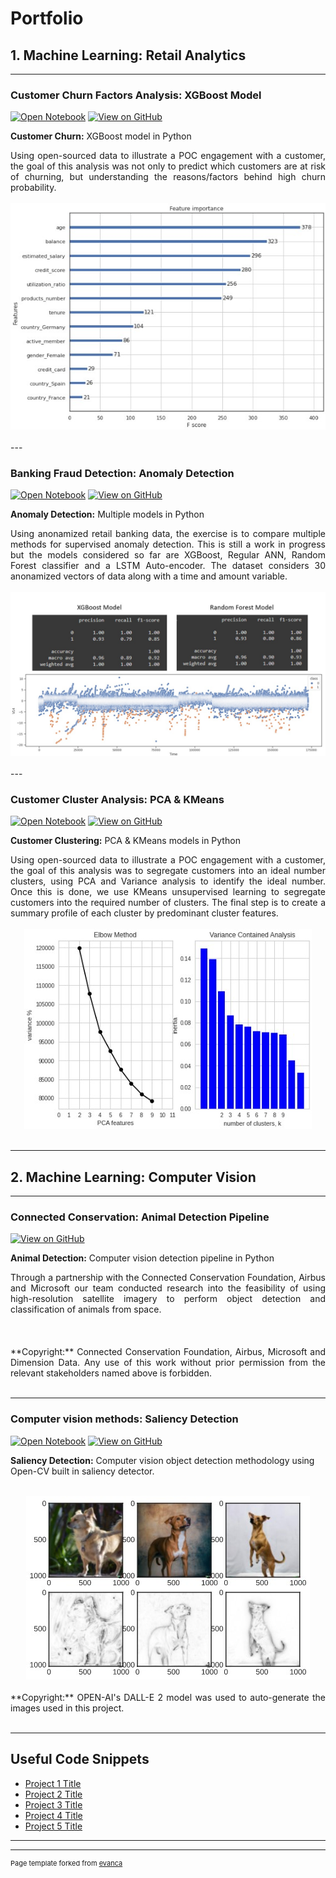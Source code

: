 # Portfolio

## 1. Machine Learning: Retail Analytics
---

### Customer Churn Factors Analysis: XGBoost Model

[![Open Notebook](https://img.shields.io/badge/Jupyter-Open_Notebook-blue?logo=Jupyter)](Projects/CustomerChurn/CustomerChurn.ipynb)
[![View on GitHub](https://img.shields.io/badge/GitHub-View_on_GitHub-blue?logo=GitHub)](https://github.com/markramn/markramn.github.io/tree/main/Projects/CustomerChurn)

**Customer Churn:** XGBoost model in Python

<div style="text-align: justify">Using open-sourced data to illustrate a POC engagement with a customer, the goal of this analysis was not only to predict which customers are at risk of churning, but understanding the reasons/factors behind high churn probability. </div>

<br>
<center><img src="Base/images/CustomerChurn_Header.jpg"></center>
<br>
---

### Banking Fraud Detection: Anomaly Detection

[![Open Notebook](https://img.shields.io/badge/Jupyter-Open_Notebook-blue?logo=Jupyter)](Projects/FraudDetection/FraudDetection.ipynb)
[![View on GitHub](https://img.shields.io/badge/GitHub-View_on_GitHub-blue?logo=GitHub)](https://github.com/markramn/markramn.github.io/tree/main/Projects/FraudDetection)

**Anomaly Detection:** Multiple models in Python

<div style="text-align: justify">Using anonamized retail banking data, the exercise is to compare multiple methods for supervised anomaly detection. This is still a work in progress but the models considered so far are XGBoost, Regular ANN, Random Forest classifier and a LSTM Auto-encoder. 
The dataset considers 30 anonamized vectors of data along with a time and amount variable. </div>

<br>
<center><img src="Base/images/FraudDetection_Header.jpg"></center>
<br>
---

### Customer Cluster Analysis: PCA & KMeans

[![Open Notebook](https://img.shields.io/badge/Jupyter-Open_Notebook-blue?logo=Jupyter)](Projects/CustomerClustering/CustomerClustering.ipynb)
[![View on GitHub](https://img.shields.io/badge/GitHub-View_on_GitHub-blue?logo=GitHub)](https://github.com/markramn/markramn.github.io/tree/main/Projects/CustomerClustering)

**Customer Clustering:** PCA & KMeans models in Python

<div style="text-align: justify">Using open-sourced data to illustrate a POC engagement with a customer, the goal of this analysis was to segregate customers into an ideal number clusters, using PCA and Variance analysis to identify the ideal number. Once this is done, we use KMeans unsupervised learning to segregate customers into the required number of clusters. The final step is to create a summary profile of each cluster by predominant cluster features. </div>

<br>
<center><img src="Base/images/CustomerClustering_Header.jpg"></center>
<br>

---
## 2. Machine Learning: Computer Vision
---

### Connected Conservation: Animal Detection Pipeline

[![View on GitHub](https://img.shields.io/badge/GitHub-View_on_GitHub-blue?logo=GitHub)](https://github.com/markramn/markramn.github.io/tree/main/Projects/ConnectedConservation)

**Animal Detection:** Computer vision detection pipeline in Python

<div style="text-align: justify">Through a partnership with the Connected Conservation Foundation, Airbus and Microsoft our team conducted research into the feasibility of using high-resolution satellite imagery to perform object detection and classification of animals from space. </div>

<br>
<center><img src=></center>
<br>

<div style="text-align: justify">**Copyright:** Connected Conservation Foundation, Airbus, Microsoft and Dimension Data. Any use of this work without prior permission from the relevant stakeholders named above is forbidden. </div>

<br>

---

### Computer vision methods: Saliency Detection

[![Open Notebook](https://img.shields.io/badge/Jupyter-Open_Notebook-blue?logo=Jupyter)](Projects/FraudDetection/SaliencyDetection.ipynb)
[![View on GitHub](https://img.shields.io/badge/GitHub-View_on_GitHub-blue?logo=GitHub)](https://github.com/markramn/markramn.github.io/tree/main/Projects/SaliencyDetection)

**Saliency Detection:** Computer vision object detection methodology using Open-CV built in saliency detector.

<div style="text-align: justify">  </div>

<br>
<center><img src="Base/images/SaliencyDetection_Header.jpg"></center>
<br>

<div style="text-align: justify">**Copyright:** OPEN-AI's DALL-E 2 model was used to auto-generate the images used in this project. </div>

<br>

---

## Useful Code Snippets

- [Project 1 Title](http://example.com/)
- [Project 2 Title](http://example.com/)
- [Project 3 Title](http://example.com/)
- [Project 4 Title](http://example.com/)
- [Project 5 Title](http://example.com/)

---




---
<p style="font-size:11px">Page template forked from <a href="https://github.com/evanca/quick-portfolio">evanca</a></p>
<!-- Remove above link if you don't want to attibute -->
